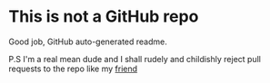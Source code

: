 # This is not a GitHub repo

Good job, GitHub auto-generated readme.

P.S I'm a real mean dude and I shall rudely and childishly reject pull requests to the repo like my [friend](https://github.com/jakearchibald/I-rudely-reject-pull-requests-to-this-repo)
